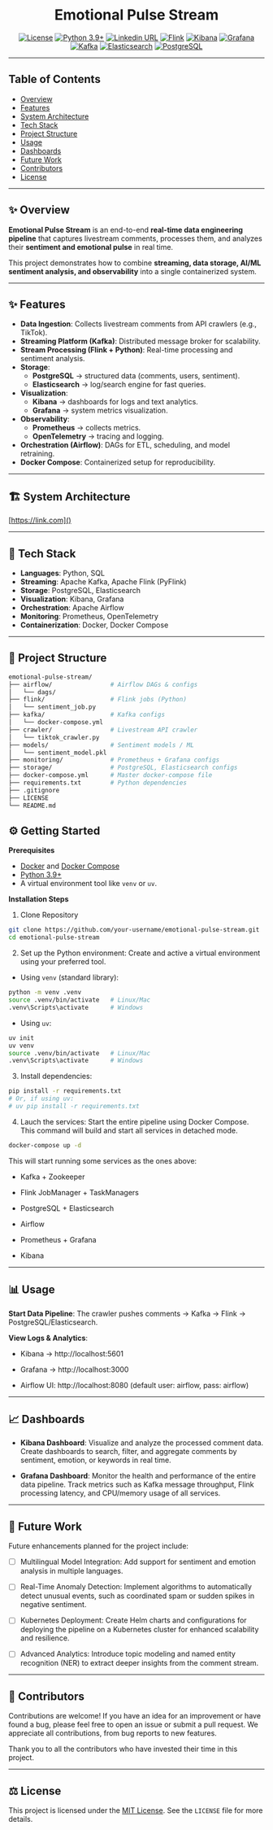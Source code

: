<h1 align="center"> Emotional Pulse Stream</a></h1>

<div align="center"> 

[![License](https://img.shields.io/badge/LICENSE-MIT_License-orange.svg)](https://opensource.org/license/mit) 
[![Python 3.9+](https://img.shields.io/badge/Python-3.9+-blue.svg)](https://www.python.org/downloads/release/python-390/) 
[![Linkedin URL](https://img.shields.io/badge/LinkedIn-Follow-blue?logo=linkedin)]()
[![Flink](https://img.shields.io/badge/Flink-Flink-007bff?style=flat-square&logo=apache-flink)](https://flink.apache.org/)
[![Kibana](https://img.shields.io/badge/Kibana-Kibana-005571?style=flat-square&logo=kibana)](https://www.elastic.co/kibana/)
[![Grafana](https://img.shields.io/badge/Grafana-Grafana-F46800?style=flat-square&logo=grafana)](https://grafana.com/)
[![Kafka](https://img.shields.io/badge/Kafka-Kafka-231F20?style=flat-square&logo=apache-kafka)](https://kafka.apache.org/)
[![Elasticsearch](https://img.shields.io/badge/Elasticsearch-Elasticsearch-005571?style=flat-square&logo=elasticsearch)](https://www.elastic.co/)
[![PostgreSQL](https://img.shields.io/badge/PostgreSQL-PostgreSQL-336791?style=flat-square&logo=postgresql)](https://www.postgresql.org/)

</div>

---

## Table of Contents

- [Overview](#-overview)
- [Features](#-features)
- [System Architecture](#-system-architecture)
- [Tech Stack](#-tech-stack)
- [Project Structure](#-project-structure)
- [Usage](#-usage)
- [Dashboards](#-dashboards)
- [Future Work](#-furture-work)
- [Contributors](#-contributors)
- [License](#-license)

---

## ✨ Overview
**Emotional Pulse Stream** is an end-to-end **real-time data engineering pipeline** that captures livestream comments, processes them, and analyzes their **sentiment and emotional pulse** in real time.  

This project demonstrates how to combine **streaming, data storage, AI/ML sentiment analysis, and observability** into a single containerized system.  

---

## ✨ Features
- **Data Ingestion**: Collects livestream comments from API crawlers (e.g., TikTok).
- **Streaming Platform (Kafka)**: Distributed message broker for scalability.
- **Stream Processing (Flink + Python)**: Real-time processing and sentiment analysis.
- **Storage**: 
  - **PostgreSQL** → structured data (comments, users, sentiment).
  - **Elasticsearch** → log/search engine for fast queries.
- **Visualization**: 
  - **Kibana** → dashboards for logs and text analytics.
  - **Grafana** → system metrics visualization.
- **Observability**: 
  - **Prometheus** → collects metrics.
  - **OpenTelemetry** → tracing and logging.
- **Orchestration (Airflow)**: DAGs for ETL, scheduling, and model retraining.
- **Docker Compose**: Containerized setup for reproducibility.

---

## 🏗️ System Architecture
[https://link.com]()




---

## 🚀 Tech Stack
- **Languages**: Python, SQL
- **Streaming**: Apache Kafka, Apache Flink (PyFlink)
- **Storage**: PostgreSQL, Elasticsearch
- **Visualization**: Kibana, Grafana
- **Orchestration**: Apache Airflow
- **Monitoring**: Prometheus, OpenTelemetry
- **Containerization**: Docker, Docker Compose

---

## 📂 Project Structure

```bash
emotional-pulse-stream/
├── airflow/                # Airflow DAGs & configs
│   └── dags/
├── flink/                  # Flink jobs (Python)
│   └── sentiment_job.py
├── kafka/                  # Kafka configs
│   └── docker-compose.yml
├── crawler/                # Livestream API crawler
│   └── tiktok_crawler.py
├── models/                 # Sentiment models / ML
│   └── sentiment_model.pkl
├── monitoring/             # Prometheus + Grafana configs
├── storage/                # PostgreSQL, Elasticsearch configs
├── docker-compose.yml      # Master docker-compose file
├── requirements.txt        # Python dependencies
├── .gitignore
├── LICENSE
└── README.md

```

## ⚙️ Getting Started
**Prerequisites**
- [Docker]() and [Docker Compose]()
- [Python 3.9+]()
- A virtual environment tool like ``venv`` or ``uv``.

**Installation Steps**

1. Clone Repository
```bash
git clone https://github.com/your-username/emotional-pulse-stream.git
cd emotional-pulse-stream
```

2. Set up the Python environment:
Create and active a virtual environment using your preferred tool.

- Using ``venv`` (standard library):
```bash
python -m venv .venv
source .venv/bin/activate   # Linux/Mac
.venv\Scripts\activate      # Windows

```


- Using ``uv``:
```bash
uv init
uv venv
source .venv/bin/activate   # Linux/Mac
.venv\Scripts\activate      # Windows

```

3. Install dependencies:
```bash
pip install -r requirements.txt
# Or, if using uv:
# uv pip install -r requirements.txt

```

4. Lauch the services:
Start the entire pipeline using Docker Compose. This command will build and start all services in detached mode.

```bash
docker-compose up -d
```
This will start running some services as the ones above:
- Kafka + Zookeeper

- Flink JobManager + TaskManagers

- PostgreSQL + Elasticsearch

- Airflow

- Prometheus + Grafana

- Kibana


---

## 📊 Usage

**Start Data Pipeline**:
The crawler pushes comments → Kafka → Flink → PostgreSQL/Elasticsearch.

**View Logs & Analytics**:

- Kibana → http://localhost:5601

- Grafana → http://localhost:3000

- Airflow UI: http://localhost:8080 (default user: airflow, pass: airflow)

--- 

## 📈 Dashboards

- **Kibana Dashboard**: Visualize and analyze the processed comment data. Create dashboards to search, filter, and aggregate comments by sentiment, emotion, or keywords in real time.

- **Grafana Dashboard**: Monitor the health and performance of the entire data pipeline. Track metrics such as Kafka message throughput, Flink processing latency, and CPU/memory usage of all services.

---

## 🧠 Future Work

Future enhancements planned for the project include:

- [ ] Multilingual Model Integration: Add support for sentiment and emotion analysis in multiple languages.

- [ ] Real-Time Anomaly Detection: Implement algorithms to automatically detect unusual events, such as coordinated spam or sudden spikes in negative sentiment.

- [ ] Kubernetes Deployment: Create Helm charts and configurations for deploying the pipeline on a Kubernetes cluster for enhanced scalability and resilience.

- [ ] Advanced Analytics: Introduce topic modeling and named entity recognition (NER) to extract deeper insights from the comment stream.

---

## 🙌 Contributors
Contributions are welcome! If you have an idea for an improvement or have found a bug, please feel free to open an issue or submit a pull request. We appreciate all contributions, from bug reports to new features.

Thank you to all the contributors who have invested their time in this project.

---

## ⚖️ License

This project is licensed under the [MIT License](https://github.com/tph-kds/epStream/blob/main/LICENSE). See the `LICENSE` file for more details.

